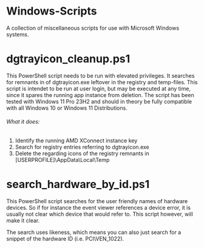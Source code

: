 # Windows-Scripts
A collection of miscellaneous scripts for use with Microsoft Windows systems.

# dgtrayicon_cleanup.ps1

This PowerShell script needs to be run with elevated privileges. It searches for
remnants in of dgtrayicon.exe leftover in the registry and temp-files. This script
is intendet to be run at user login, but may be executed at any time, since it
spares the running app instance from deletion. The script has been tested with
Windows 11 Pro 23H2 and should in theory be fully compatible with all Windows 10
or Windows 11 Distributions.

###### What it does:
1) Identify the running AMD XConnect instance key
2) Search for registry entries referring to dgtrayicon.exe
3) Delete the regarding icons of the registry remnants in [USERPROFILE]\AppData\Local\Temp

# search_hardware_by_id.ps1

This PowerShell script searches for the user friendly names of hardware devices. So if
for instance the event viewer references a device error, it is usually not clear which
device that would refer to. This script however, will make it clear.

The search uses likeness, which means you can also just search for a snippet of the
hardware ID (i.e. PCI\VEN_1022).
